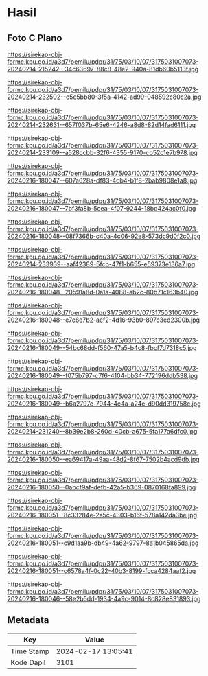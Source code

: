 # Hasil

## Foto C Plano

https://sirekap-obj-formc.kpu.go.id/a3d7/pemilu/pdpr/31/75/03/10/07/3175031007073-20240214-215242--34c63697-88c8-48e2-940a-81db60b5113f.jpg

https://sirekap-obj-formc.kpu.go.id/a3d7/pemilu/pdpr/31/75/03/10/07/3175031007073-20240214-232502--c5e5bb80-3f5a-4142-ad99-048592c80c2a.jpg

https://sirekap-obj-formc.kpu.go.id/a3d7/pemilu/pdpr/31/75/03/10/07/3175031007073-20240214-232631--657f037b-65e6-4246-a8d8-82d14fad6111.jpg

https://sirekap-obj-formc.kpu.go.id/a3d7/pemilu/pdpr/31/75/03/10/07/3175031007073-20240214-233109--a528ccbb-32f6-4355-9170-cb52c1e7b978.jpg

https://sirekap-obj-formc.kpu.go.id/a3d7/pemilu/pdpr/31/75/03/10/07/3175031007073-20240216-180047--607a628a-df83-4db4-b1f8-2bab9808e1a8.jpg

https://sirekap-obj-formc.kpu.go.id/a3d7/pemilu/pdpr/31/75/03/10/07/3175031007073-20240216-180047--7bf3fa8b-5cea-4f07-9244-18bd424ac0f0.jpg

https://sirekap-obj-formc.kpu.go.id/a3d7/pemilu/pdpr/31/75/03/10/07/3175031007073-20240216-180048--08f7366b-c40a-4c06-92e8-573dc9d0f2c0.jpg

https://sirekap-obj-formc.kpu.go.id/a3d7/pemilu/pdpr/31/75/03/10/07/3175031007073-20240214-233939--aaf42389-5fcb-47f1-b655-e59373e136a7.jpg

https://sirekap-obj-formc.kpu.go.id/a3d7/pemilu/pdpr/31/75/03/10/07/3175031007073-20240216-180048--20591a8d-0a1a-4088-ab2c-80b71c163b40.jpg

https://sirekap-obj-formc.kpu.go.id/a3d7/pemilu/pdpr/31/75/03/10/07/3175031007073-20240216-180048--e7c6e7b2-aef2-4d16-93b0-897c3ed2300b.jpg

https://sirekap-obj-formc.kpu.go.id/a3d7/pemilu/pdpr/31/75/03/10/07/3175031007073-20240216-180049--54bc68dd-f560-47a5-b4c8-fbcf7d7318c5.jpg

https://sirekap-obj-formc.kpu.go.id/a3d7/pemilu/pdpr/31/75/03/10/07/3175031007073-20240216-180049--f075b797-c7f6-4104-bb34-772196ddb538.jpg

https://sirekap-obj-formc.kpu.go.id/a3d7/pemilu/pdpr/31/75/03/10/07/3175031007073-20240216-180049--b6a2797c-7944-4c4a-a24e-d90dd319758c.jpg

https://sirekap-obj-formc.kpu.go.id/a3d7/pemilu/pdpr/31/75/03/10/07/3175031007073-20240214-231240--8b39e2b8-260d-40cb-a675-5fa177a6dfc0.jpg

https://sirekap-obj-formc.kpu.go.id/a3d7/pemilu/pdpr/31/75/03/10/07/3175031007073-20240216-180050--ea69417a-49aa-48d2-8f67-7502b4acd9db.jpg

https://sirekap-obj-formc.kpu.go.id/a3d7/pemilu/pdpr/31/75/03/10/07/3175031007073-20240216-180050--0abcf9af-defb-42a5-b369-0870168fa899.jpg

https://sirekap-obj-formc.kpu.go.id/a3d7/pemilu/pdpr/31/75/03/10/07/3175031007073-20240216-180051--8c33284e-2a5c-4303-b16f-578a142da3be.jpg

https://sirekap-obj-formc.kpu.go.id/a3d7/pemilu/pdpr/31/75/03/10/07/3175031007073-20240216-180051--c9d1aa9b-db49-4a62-9797-8a1b045865da.jpg

https://sirekap-obj-formc.kpu.go.id/a3d7/pemilu/pdpr/31/75/03/10/07/3175031007073-20240216-180051--c6578a4f-0c22-40b3-8199-fcca4284aaf2.jpg

https://sirekap-obj-formc.kpu.go.id/a3d7/pemilu/pdpr/31/75/03/10/07/3175031007073-20240216-180046--58e2b5dd-1934-4a9c-9014-8c828e831893.jpg


## Metadata

| Key        | Value               |
| ---------- | ------------------- |
| Time Stamp | 2024-02-17 13:05:41 |
| Kode Dapil | 3101                |



